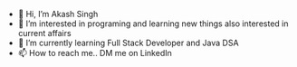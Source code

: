 - 👋 Hi, I’m Akash Singh
- 👀 I’m interested in programing and learning new things also interested in current affairs 
- 🌱 I’m currently learning Full Stack Developer and Java DSA
- 📫 How to reach me.. DM me on LinkedIn
<!---
mr-akash-22/mr-akash-22 is a ✨ special ✨ repository because its `README.md` (this file) appears on your GitHub profile.
You can click the Preview link to take a look at your changes.
--->
